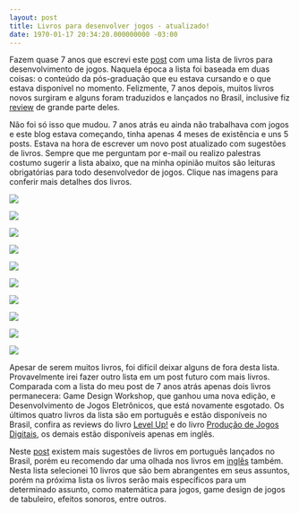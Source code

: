 ```yaml
---
layout: post
title: Livros para desenvolver jogos - atualizado!
date: 1970-01-17 20:34:20.000000000 -03:00
---
```

Fazem quase 7 anos que escrevi este [post](http://gamedeveloper.com.br/livros-de-desenvolvimento-de-jogos/) com uma lista de livros para desenvolvimento de jogos. Naquela época a lista foi baseada em duas coisas: o conteúdo da pós-graduação que eu estava cursando e o que estava disponível no momento. Felizmente, 7 anos depois, muitos livros novos surgiram e alguns foram traduzidos e lançados no Brasil, inclusive fiz [review](http://gamedeveloper.com.br/tag/livros/) de grande parte deles.

Não foi só isso que mudou. 7 anos atrás eu ainda não trabalhava com jogos e este blog estava começando, tinha apenas 4 meses de existência e uns 5 posts. Estava na hora de escrever um novo post atualizado com sugestões de livros. Sempre que me perguntam por e-mail ou realizo palestras costumo sugerir a lista abaixo, que na minha opinião muitos são leituras obrigatórias para todo desenvolvedor de jogos. Clique nas imagens para conferir mais detalhes dos livros.

[![](/content/images/2016/06/gpp.jpg)](https://amzn.com/B00P5URD96)

[![](/content/images/2016/06/gpat.jpg)](https://amzn.com/0321940156)

[![](/content/images/2016/06/gameai.jpg)](https://amzn.com/1556220782)

[![](/content/images/2016/06/physics.jpg)](https://amzn.com/1449392512)

[![](/content/images/2016/06/scrum.jpg)](https://amzn.com/0321618521)

[![](/content/images/2016/06/gdw3.jpg)](https://amzn.com/1482217163)

[![](/content/images/2016/06/codecomplete.jpg)](http://loja.grupoa.com.br/livros/serie-microsoft/code-complete/8536305045)

[![](/content/images/2016/06/levelup.jpg)](https://www.blucher.com.br/livro/detalhes/level-up-817)

[![](/content/images/2016/06/producao.jpg)](http://loja.grupoa.com.br/livros/gerenciamento-de-projetos/manual-de-producao-de-jogos-digitais/9788540701830)

[![](/content/images/2016/06/gamedev2.jpg)](http://novatec.com.br/livros/jogos2/)

Apesar de serem muitos livros, foi difícil deixar alguns de fora desta lista. Provavelmente irei fazer outro lista em um post futuro com mais livros. Comparada com a lista do meu post de 7 anos atrás apenas dois livros permanecera: Game Design Workshop, que ganhou uma nova edição, e Desenvolvimento de Jogos Eletrônicos, que está novamente esgotado. Os últimos quatro livros da lista são em português e estão disponíveis no Brasil, confira as reviews do livro [Level Up!](http://gamedeveloper.com.br/level-up-game-design/) e do livro [Produção de Jogos Digitais](http://gamedeveloper.com.br/manual-de-producao-de-jogos-digitais/), os demais estão disponíveis apenas em inglês.

Neste [post](http://gamedeveloper.com.br/como-ser-um-programador-de-jogos-livros/) existem mais sugestões de livros em português lançados no Brasil, porém eu recomendo dar uma olhada nos livros em [inglês](http://gamedeveloper.com.br/como-ser-um-programador-de-jogos-pre-requisitos/) também. Nesta lista selecionei 10 livros que são bem abrangentes em seus assuntos, porém na próxima lista os livros serão mais específicos para um determinado assunto, como matemática para jogos, game design de jogos de tabuleiro, efeitos sonoros, entre outros.


